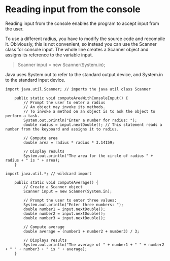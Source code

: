 # Reading input from the console
Reading input from the console enables the program to accept input from the user.

To use a different radius, you have to modify the source code and recompile it.
Obiviously, this is not convenient, so instead you can use the Scanner class for console
input. The whole line creates a Scanner object and assigns its reference to the variable
input.
>   Scanner input = new Scanner(System.in);

Java uses System.out to refer to the standard output device, and System.in to the standard
input device.

```
import java.util.Scanner; // imports the java util class Scanner

    public static void computeAreaWithConsoleInput() {
        // Prompt the user to enter a radius
        // An object may invoke its methods.
        // To invoke a method on an object is to ask the object to perform a task.
        System.out.println("Enter a number for radius: ");
        double radius = input.nextDouble(); // This statement reads a number from the keyboard and assigns it to radius.

        // Compute area
        double area = radius * radius * 3.14159;

        // Display results
        System.out.println("The area for the circle of radius " + radius + " is " + area);
    }
```    
```
import java.util.*; // wildcard import

    public static void computeAverage() {
        // Create a Scanner object
        Scanner input = new Scanner(System.in);

        // Prompt the user to enter three values:
        System.out.println("Enter three numbers: ");
        double number1 = input.nextDouble();
        double number2 = input.nextDouble();
        double number3 = input.nextDouble();

        // Compute average
        double average = (number1 + number2 + number3) / 3;

        // Displays results
        System.out.println("The average of " + number1 + " " + number2 + " " + number3 + " is " + average);
    }
```
